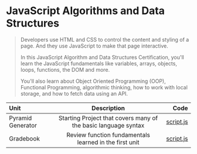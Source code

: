 # JavaScript Algorithms and Data Structures

> Developers use HTML and CSS to control the content and styling of a page. 
> And they use JavaScript to make that page interactive.
>
> In this JavaScript Algorithm and Data Structures Certification,
> you'll learn the JavaScript fundamentals like variables, arrays, objects,
> loops, functions, the DOM and more.
>
> You'll also learn about Object Oriented Programming (OOP), Functional
> Programming, algorithmic thinking, how to work with local storage, and how
> to fetch data using an API.

|   Unit    |   Description     |   Code    |
|:----------|:-----------------:|----------:|
|   Pyramid Generator   |   Starting Project that covers many of the basic language syntax  |   [script.js](/001_PyramidGenerator/script.js) |
|   Gradebook   |   Review function fundamentals learned in the first unit  |   [script.js](/002_Gradebook/script.js)   |
